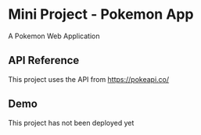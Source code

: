 
# Mini Project - Pokemon App

A Pokemon Web Application

## API Reference

This project uses the API from https://pokeapi.co/


## Demo

This project has not been deployed yet
